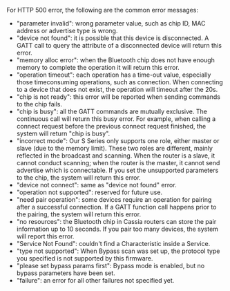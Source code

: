 For HTTP 500 error, the following are the common error messages:
  * "parameter invalid": wrong parameter value, such as chip ID, MAC address or advertise
type is wrong.
  * "device not found": it is possible that this device is disconnected. A GATT call to query
the attribute of a disconnected device will return this error.
  * "memory alloc error": when the Bluetooth chip does not have enough memory to
complete the operation it will return this error.
  * "operation timeout": each operation has a time-out value, especially those timeconsuming operations, such as connection. When connecting to a device that does not
exist, the operation will timeout after the 20s.
  * "chip is not ready": this error will be reported when sending commands to the chip
fails.
  * "chip is busy": all the GATT commands are mutually exclusive. The continuous call will
return this busy error. For example, when calling a connect request before the previous
connect request finished, the system will return "chip is busy".
  * "incorrect mode": Our S Series only supports one role, either master or slave (due to the memory limit). These two roles are different, mainly reflected in the broadcast and
scanning. When the router is a slave, it cannot conduct scanning; when the router is
the master, it cannot send advertise which is connectable. If you set the unsupported
parameters to the chip, the system will return this error.
  * "device not connect": same as "device not found" error.
  * "operation not supported": reserved for future use.
  * "need pair operation": some devices require an operation for pairing after a successful
connection. If a GATT function call happens prior to the pairing, the system will return
this error.
  * "no resources": the Bluetooth chip in Cassia routers can store the pair information up
to 10 seconds. If you pair too many devices, the system will report this error.
  * "Service Not Found": couldn't find a Characteristic inside a Service.
  * "type not supported": When Bypass scan was set up, the protocol type you specified is
not supported by this firmware.
  * "please set bypass params first": Bypass mode is enabled, but no bypass parameters
have been set.
  * "failure": an error for all other failures not specified yet.
